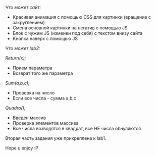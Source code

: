 *Что может сайт:*

- Красивая анимация с помощью CSS для картинки (вращение с закруглением)
- Смена основной картинки на негатив с помощью JS
- Блок с чужим JS (изменен под себя) с текстом внизу сайта
- Кнопка наверх с помощью JS

*Что может lab2:*

*Return(x);*
- Прием параметра
- Возврат того же параметра

_Sum(a,b,c);_
- Проверка на число
- Если все числа - сумма a,b,c

_Quadro();_
- Введен массив
- Проверка элементов массива
- Все числа возводятся в квадрат, все НЕ числа обнуляются

Вторая часть задания уже прикреплена к lab1.

Hope u enjoy :P
